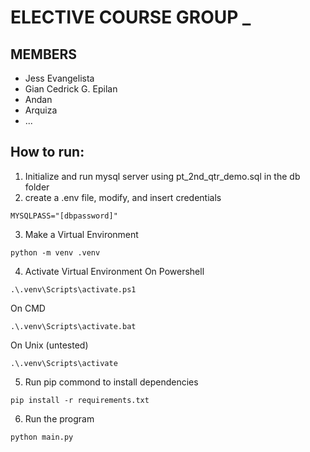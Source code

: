 # ELECTIVE COURSE GROUP _

## MEMBERS
* Jess Evangelista
* Gian Cedrick G. Epilan
* Andan
* Arquiza
* ...

## How to run:
1. Initialize and run mysql server using pt_2nd_qtr_demo.sql in the db folder
2. create a .env file, modify, and insert credentials
```
MYSQLPASS="[dbpassword]"
```
3. Make a Virtual Environment
```
python -m venv .venv
```
4. Activate Virtual Environment
On Powershell
```
.\.venv\Scripts\activate.ps1
```
On CMD
```
.\.venv\Scripts\activate.bat
```
On Unix (untested)
```
.\.venv\Scripts\activate
```
5. Run pip commond to install dependencies
```
pip install -r requirements.txt
```
6. Run the program
```
python main.py
```
